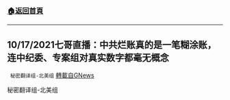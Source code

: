 ###  [:house:返回首頁](https://github.com/ourhimalayas/txt)
---


## 10/17/2021七哥直播：中共烂账真的是一笔糊涂账，连中纪委、专案组对真实数字都毫无概念
` 秘密翻译组-北美组` [轉載自GNews](https://gnews.org/zh-hans/1600746/)

秘密翻译组-北美组
